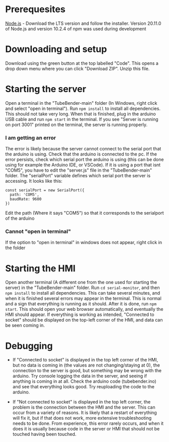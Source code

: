 # Prerequesites
[Node.js](https://nodejs.org/en) - Download the LTS version and follow the installer. Version 20.11.0 of Node.js and version 10.2.4 of npm was used during development

# Downloading and setup
Download using the green button at the top labelled "Code". This opens a drop down menu where you can click "Download ZIP". Unzip this file.

# Starting the server
Open a terminal in the "TubeBender-main" folder (In Windows, right click and select "open in terminal"). Run `npm install` to install all dependencies. This should not take very long. When that is finished, plug in the arduino USB cable and run `npm start` in the terminal. If you see "Server is running on port 3001" printed on the terminal, the server is running properly.

### I am getting an error

The error is likely because the server cannot connect to the serial port that the arduino is using. Check that the arduino is connected to the pc. If the error persists, check which serial port the arduino is using (this can be done using for example the Arduino IDE, or VSCode). If it is using a port that isnt "COM5", you have to edit the "server.js" file in the "TubeBender-main" folder. The "serialPort" variable defines which serial port the server is accessing. It looks like this:

```
const serialPort = new SerialPort({
  path: 'COM5',
  baudRate: 9600
})
```

Edit the path (Where it says "COM5") so that it corresponds to the serialport of the arduino

### Cannot "open in terminal"
If the option to "open in terminal" in windows does not appear, right click in the folder 

# Starting the HMI

Open another terminal (A different one from the one used for starting the server) in the "TubeBender-main" folder. Run `cd serial-monitor`, and then `npm install` to install all dependencies. This can take several minutes, and when it is finished several errors may appear in the terminal. This is normal and a sign that everything is running as it should. After it is done, run `npm start`. This should open your web browser automatically, and eventually the HMI should appear. If everything is working as intended, "Connected to socket" should be displayed on the top-left corner of the HMI, and data can be seen coming in.

# Debugging
- If "Connected to socket" is displayed in the top left corner of the HMI, but no data is coming in (the values are not changing/staying at 0), the connection to the server is good, but something may be wrong with the arduino. Try console logging the data in the server, and seeing if anything is coming in at all. Check the arduino code (tubebender.ino) and see that everything looks good. Try reuploading the code to the arduino.

- If "Not connected to socket" is displayed in the top left corner, the problem is the connection between the HMI and the server. This can occur from a variety of reasons. It is likely that a restart of everything will fix it, but if that does not work, more extensive troubleshooting needs to be done. From experience, this error rarely occurs, and when it does it is usually because code in the server or HMI that should not be touched having been touched.
